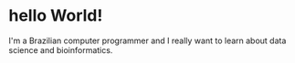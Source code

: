 # hello World!
I'm a Brazilian computer programmer and I really want to learn about data science and bioinformatics.
